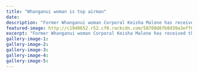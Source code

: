 ```yaml
---
title: "Whanganui woman is top airman"
date: 
description: "Former Whanganui woman Corporal Keisha Malone has received the Royal New Zealand Air Force's inaugural Airman of the Year Award, Wanganui Chronicle article on 3/1/17..."
featured-image: http://c1940652.r52.cf0.rackcdn.com/58708d6fb8d39a3eff001581/Keisha-Malone-Royal-NZ-Air-force-Jan-2017.jpg
excerpt: "Former Whanganui woman Corporal Keisha Malone has received the Royal New Zealand Air Force's inaugural Airman of the Year Award."
gallery-image-1: 
gallery-image-2: 
gallery-image-3: 
gallery-image-4: 
gallery-image-5: 
---
```

